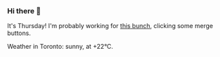 ### Hi there :wave:

It's Thursday! I'm probably working for [this bunch](https://github.com/kohofinancial), clicking some merge buttons.

Weather in Toronto: sunny, at +22°C.
